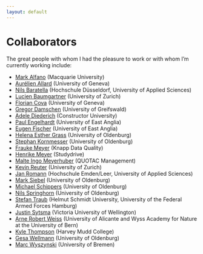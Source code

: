```yaml
---
layout: default
---
```


# Collaborators

The great people with whom I had the pleasure to work or with whom I’m currently working include:
+ [Mark Alfano](https://researchers.mq.edu.au/en/persons/mark-alfano) (Macquarie University)
+ [Aurélien Allard](https://aurelienallard.netlify.app/) (University of Geneva)
+ [Nils Baratella](https://soz-kult.hs-duesseldorf.de/personen/baratella) (Hochschule Düsseldorf, University of Applied Sciences)
+ [Lucien Baumgartner](https://www.dsi.uzh.ch/en/people/phd-students/phds_2021-2023/lbaumgartner.html) (University of Zurich)
+ [Florian Cova](https://www.unige.ch/cisa/center/members/cova-florian/) (University of Geneva)
+ [Gregor Damschen](https://uol.de/philosophie/dr-gregor-damschen) (University of Greifswald)
+ [Adele Diederich](https://www.researchgate.net/profile/Adele-Diederich/) (Constructor University)
+ [Paul Engelhardt](https://research-portal.uea.ac.uk/en/persons/paul-engelhardt) (University of East Anglia)
+ [Eugen Fischer](https://research-portal.uea.ac.uk/en/persons/eugen-fischer) (University of East Anglia)
+ [Helena Esther Grass](https://uol.de/philosophie/helena-grass) (University of Oldenburg)
+ [Stephan Kornmesser](https://uol.de/stephan-kornmesser) (University of Oldenburg)
+ [Frauke Meyer](https://www.linkedin.com/in/frauke-meyer-ph-d-7a07b6154/) (Knapp Data Quality)
+ [Henrike Meyer](https://de.linkedin.com/in/henrike-meyer-347944264) (Studydrive)
+ [Malte Ingo Meyerhuber](https://www.quotac.de/das-team.html) (QUOTAC Management)
+ [Kevin Reuter](http://www.kevinreuter.com/) (University of Zurich)
+ [Jan Romann](https://github.com/JKRhb) (Hochschule Emden/Leer, University of Applied Sciences)
+ [Mark Siebel](https://uol.de/philosophie/prof-dr-mark-siebel) (University of Oldenburg)
+ [Michael Schippers](https://uol.de/philosophie/ehemalige/dr-michael-schippers) (University of Oldenburg)
+ [Nils Springhorn](https://uol.de/philosophie/ehemalige/nils-springhorn) (University of Oldenburg)
+ [Stefan Traub](https://www.hsu-hh.de/be/) (Helmut Schmidt University, University of the Federal Armed Forces Hamburg)
+ [Justin Sytsma](https://people.wgtn.ac.nz/justin.sytsma) (Victoria University of Wellington)
+ [Arne Robert Weiss](https://cvnet.cpd.ua.es/curriculum-breve/en/weiss-arne-robert/549868) (University of Alicante and Wyss Academy for Nature at the University of Bern)
+ [Kyle Thompson](https://philpeople.org/profiles/kyle-thompson) (Harvey Mudd College)
+ [Gesa Wellmann](https://uol.de/philosophie/mitarbeiterinnen/prof-dr-gesa-wellmann) (University of Oldenburg)
+ [Marc Wyszynski](https://www.uni-bremen.de/universitaet/campus/mitarbeiterinnenverzeichnis/person/187022/Wyszynski) (University of Bremen)
